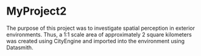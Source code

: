 # MyProject2
 
The purpose of this project was to investigate spatial perception in exterior environments. Thus, a 1:1 scale area of approximately 2 square kilometers was created using CityEngine and imported into the environment using Datasmith. 
